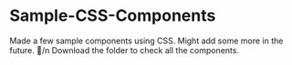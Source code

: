 # Sample-CSS-Components
Made a few sample components using CSS. Might add some more in the future. 🙂/n
Download the folder to check all the components.

